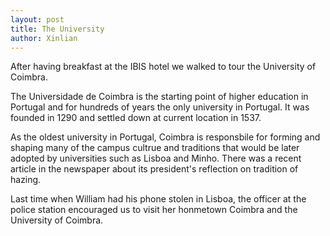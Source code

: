 ```yaml
---
layout: post
title: The University
author: Xinlian
---
```


After having breakfast at the IBIS hotel we walked to tour the University of Coimbra.

The Universidade de Coimbra is the starting point of higher education in Portugal and for hundreds of years the only university in Portugal.  It was founded in 1290 and settled down at current location in 1537.

As the oldest university in Portugal, Coimbra is responsbile for forming and shaping many of the campus cultrue and traditions that would be later adopted by universities such as Lisboa and Minho.  There was a recent article in the newspaper about its president's reflection on tradition of hazing.

Last time when William had his phone stolen in Lisboa, the officer at the police station encouraged us to visit her honmetown Coimbra and the University of Coimbra.
